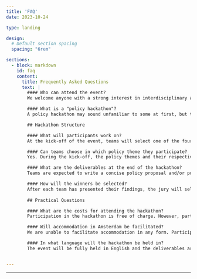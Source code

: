 ```yaml
---
title: 'FAQ'
date: 2023-10-24

type: landing

design:
  # Default section spacing
  spacing: "6rem"

sections:
  - block: markdown
    id: faq
    content:
      title: Frequently Asked Questions
      text: |
        #### Who can attend the event?
        We welcome anyone with a strong interest in interdisciplinary and data-driven policymaking. However, technical skills (e.g., programming) are not strictly required. While we generally target university students and young professionals, anyone can register as participant. Students from various study backgrounds are welcome to participate.  

        #### What is a "policy hackathon"?
        A policy hackathon may sound unfamiliar to some at first, but the event essentially takes on the format of a traditional hackathon, but with a broader and socially-oriented focus on creating policy rather than only technical applications or code solutions. Therefore, while we welcome designs or demos of technical solutions that could enhance policymaking, they are not mandatory. The emphasis of the event is on crafting innovative, data-informed, and impactful policy proposals, in many cases also enhanced by rigorous data analysis.  

        ## Hackathon Structure

        #### What will participants work on?
        At the kick-off of the event, teams will select one of the four policy themes they would want work on. These "policy themes" could, for instance, be: Healthcare, Sustainability, Responsible AI, Watermanagement, Transparent Governance, Urban Planning & Environment, etc. Each policy theme has a specific challenge case provided by one of our esteemed Challenge Partners, which are organizations that work on pressing societal issues. Throughout the weekend, teams will develop data-driven policy proposals to solve the case within their policy theme. Each theme will be guided by a Challenge Director during the event.  

        #### Can teams choose in which policy theme they participate?
        Yes. During the kick-off, the policy themes and their respective challenge cases will be presented. Then, teams can select in which policy theme (i.e., on which case) they want to work on during the hackathon. However, there will be a limit on the maximum number of teams that can work on a policy theme (e.g., max. 5 teams). Teams may have to sign up for their preferred theme based on first-come first-serve or a ranking of their top 3. 

        #### What are the deliverables at the end of the hackathon? 
        Teams are expected to write a concise policy proposal and/or policy action plan, while also presenting their work to the audience and jury in a short, 3-minute pitch at the end of the hackathon.

        #### How will the winners be selected?
        After each team has presented their findings, the jury will select finalists in each policy challenge theme. These finalists then receive the opportunity to answer questions by the jury and audience. Ultimately, the jury will deliberate once again before selecting a winner in each policy theme.
        
        ## Practical Questions

        #### What are the costs for attending the hackathon?
        Participation in the hackathon is free of charge. However, participants are responsible for covering their own travel and accommodation expenses.  

        #### Will accommodation in Amsterdam be facilitated?
        We are unable to facilitate accommodation in any form. Participants are expected to plan their own stay.

        #### In what language will the hackathon be held in?
        The event will be fully held in English and the deliverables are expected to be presented in English. 


---
```

---
<!-- #### Where can my team and I work during the weekends?
        We are currently reaching out to locations of the University of Amsterdam and the Vrije Universiteit Amsterdam to reserve collaboration spaces and desks. However, you are free to hack anywhere you want, like at a cozy cafe or a park. Live attendance is mandatory for the plenary sessions, like during the kick-off and final pitches. Attendance to workshops or guidance sessions for questions is optional.  -->
